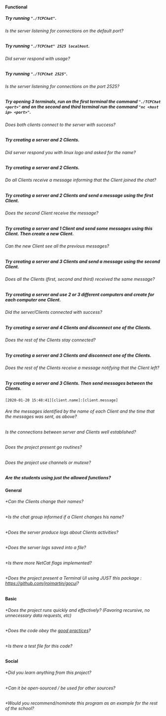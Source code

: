#### Functional

##### Try running `"./TCPChat"`.
###### Is the server listening for connections on the default port?

##### Try running `"./TCPChat" 2525 localhost`.
###### Did server respond with usage?

##### Try running `"./TCPChat 2525"`.
###### Is the server listening for connections on the port 2525?

##### Try opening 3 terminals, run on the first terminal the command `"./TCPChat <port>"` and on the second and third terminal run the command `"nc <host ip> <port>"`.
###### Does both clients connect to the server with success?

##### Try creating a server and 2 Clients.
###### Did server respond you with linux logo and asked for the name?

##### Try creating a server and 2 Clients.
###### Do all Clients receive a message informing that the Client joined the chat?

##### Try creating a server and 2 Clients and send a message using the first Client.
###### Does the second Client receive the message?

##### Try creating a server and 1 Client and send some messages using this Client. Then create a new Client.
###### Can the new Client see all the previous messages?

##### Try creating a server and 3 Clients and send a message using the second Client.
###### Does all the Clients (first, second and third) received the same message?

##### Try creating a server and use 2 or 3 different computers and create for each computer one Client.
###### Did the server/Clients connected with success?

##### Try creating a server and 4 Clients and disconnect one of the Clients.
###### Does the rest of the Clients stay connected?

##### Try creating a server and 3 Clients and disconnect one of the Clients.
###### Does the rest of the Clients receive a message notifying that the Client left?

##### Try creating a server and 3 Clients. Then send messages between the Clients.
```
[2020-01-20 15:48:41][client.name]:[client.message]
```
###### Are the messages identified by the name of each Client and the time that the messages was sent, as above?

###### Is the connections between server and Clients well established?

###### Does the project present go routines?

###### Does the project use channels or mutexe?

##### Are the students using just the allowed functions?

#### General

###### +Can the Clients change their names?
###### +Is the chat group informed if a Client changes his name?
###### +Does the server produce logs about Clients activities?
###### +Does the server logs saved into a file?
###### +Is there more NetCat flags implemented?
###### +Does the project present a Terminal UI using JUST this package : https://github.com/jroimartin/gocui?

#### Basic

###### +Does the project runs quickly and effectively? (Favoring recursive, no unnecessary data requests, etc)
###### +Does the code obey the [good practices](https://public.01-edu.org/subjects/good-practices.en)?
###### +Is there a test file for this code?

#### Social

###### +Did you learn anything from this project?
###### +Can it be open-sourced / be used for other sources?
###### +Would you recommend/nominate this program as an example for the rest of the school?
